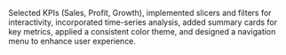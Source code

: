 Selected KPIs (Sales, Profit, Growth), implemented slicers and filters for interactivity, incorporated time-series analysis, added summary cards for key metrics, applied a consistent color theme, and designed a navigation menu to enhance user experience.
